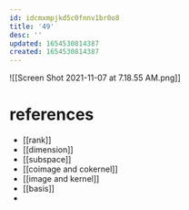 ```yaml
---
id: idcmxmpjkd5c0fnnv1br0o8
title: '49'
desc: ''
updated: 1654530814387
created: 1654530814387
---
```

![[Screen Shot 2021-11-07 at 7.18.55 AM.png]]
# references
- [[rank]]
- [[dimension]]
- [[subspace]]
- [[coimage and cokernel]]
- [[image and kernel]]
- [[basis]]
- 
